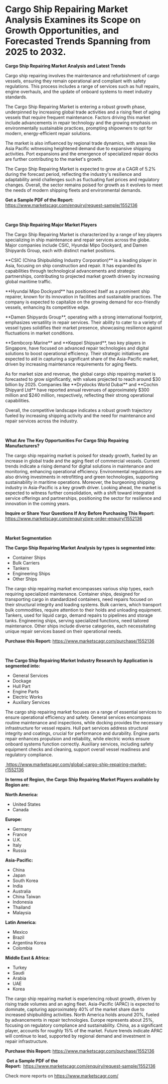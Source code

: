 <p><h1>Cargo Ship Repairing Market Analysis Examines its Scope on Growth Opportunities, and Forecasted Trends Spanning from 2025 to 2032.</h1></p><p><strong>Cargo Ship Repairing Market Analysis and Latest Trends</strong></p>
<p><p>Cargo ship repairing involves the maintenance and refurbishment of cargo vessels, ensuring they remain operational and compliant with safety regulations. This process includes a range of services such as hull repairs, engine overhauls, and the update of onboard systems to meet industry standards. </p><p>The Cargo Ship Repairing Market is entering a robust growth phase, underpinned by increasing global trade activities and a rising fleet of aging vessels that require frequent maintenance. Factors driving this market include advancements in repair technology and the growing emphasis on environmentally sustainable practices, prompting shipowners to opt for modern, energy-efficient repair solutions. </p><p>The market is also influenced by regional trade dynamics, with areas like Asia Pacific witnessing heightened demand due to expansive shipping activities. Port expansions and the emergence of specialized repair docks are further contributing to the market's growth. </p><p>The Cargo Ship Repairing Market is expected to grow at a CAGR of 5.2% during the forecast period, reflecting the industry's resilience and adaptability amid challenges such as fluctuating fuel prices and regulatory changes. Overall, the sector remains poised for growth as it evolves to meet the needs of modern shipping fleets and environmental demands.</p></p>
<p><strong>Get a Sample PDF of the Report:&nbsp;</strong> <a href="https://www.marketscagr.com/enquiry/request-sample/1552136?utm_campaign=3127&utm_medium=2&utm_source=Github&utm_content=ia&utm_term=30032025&utm_id=cargo-ship-repairing">https://www.marketscagr.com/enquiry/request-sample/1552136</a></p>
<p>&nbsp;</p>
<p><strong>Cargo Ship Repairing Major Market Players</strong></p>
<p><p>The Cargo Ship Repairing Market is characterized by a range of key players specializing in ship maintenance and repair services across the globe. Major companies include CSIC, Hyundai Mipo Dockyard, and Damen Shipyards Group, each with distinct market positions.</p><p>**CSIC (China Shipbuilding Industry Corporation)** is a leading player in Asia, focusing on ship construction and repair. It has expanded its capabilities through technological advancements and strategic partnerships, contributing to projected market growth driven by increasing global maritime traffic.</p><p>**Hyundai Mipo Dockyard** has positioned itself as a prominent ship repairer, known for its innovation in facilities and sustainable practices. The company is expected to capitalize on the growing demand for eco-friendly vessels, enhancing its competitive edge.</p><p>**Damen Shipyards Group**, operating with a strong international footprint, emphasizes versatility in repair services. Their ability to cater to a variety of vessel types solidifies their market presence, showcasing resilience against fluctuations in market conditions.</p><p>**Sembcorp Marine** and **Keppel Shipyard**, two key players in Singapore, have focused on advanced repair technologies and digital solutions to boost operational efficiency. Their strategic initiatives are expected to aid in capturing a significant share of the Asia-Pacific market, driven by increasing maintenance requirements for aging fleets.</p><p>As for market size and revenue, the global cargo ship repairing market is forecasted to grow significantly, with values projected to reach around $30 billion by 2025. Companies like **Drydocks World Dubai** and **Cochin Shipyard Ltd** have reported annual revenues of approximately $300 million and $240 million, respectively, reflecting their strong operational capabilities.</p><p>Overall, the competitive landscape indicates a robust growth trajectory fueled by increasing shipping activity and the need for maintenance and repair services across the industry.</p></p>
<p>&nbsp;</p>
<p><strong>What Are The Key Opportunities For Cargo Ship Repairing Manufacturers?</strong></p>
<p><p>The cargo ship repairing market is poised for steady growth, fueled by an increase in global trade and the aging fleet of commercial vessels. Current trends indicate a rising demand for digital solutions in maintenance and monitoring, enhancing operational efficiency. Environmental regulations are also driving investments in retrofitting and green technologies, supporting sustainability in maritime operations. Moreover, the burgeoning shipping industry in Asia-Pacific is a key growth driver. Looking ahead, the market is expected to witness further consolidation, with a shift toward integrated service offerings and partnerships, positioning the sector for resilience and innovation in the coming years.</p></p>
<p><strong>Inquire or Share Your Questions If Any Before Purchasing This Report:</strong> <a href="https://www.marketscagr.com/enquiry/pre-order-enquiry/1552136?utm_campaign=3127&utm_medium=2&utm_source=Github&utm_content=ia&utm_term=30032025&utm_id=cargo-ship-repairing">https://www.marketscagr.com/enquiry/pre-order-enquiry/1552136</a></p>
<p>&nbsp;</p>
<p><strong>Market Segmentation</strong></p>
<p><strong>The Cargo Ship Repairing Market Analysis by types is segmented into:</strong></p>
<p><ul><li>Container Ships</li><li>Bulk Carriers</li><li>Tankers</li><li>Engineering Ships</li><li>Other Ships</li></ul></p>
<p><p>The cargo ship repairing market encompasses various ship types, each requiring specialized maintenance. Container ships, designed for transporting cargo in standardized containers, need repairs focused on their structural integrity and loading systems. Bulk carriers, which transport bulk commodities, require attention to their holds and unloading equipment. Tankers, used for liquid cargo, demand repairs to pipelines and storage tanks. Engineering ships, serving specialized functions, need tailored maintenance. Other ships include diverse categories, each necessitating unique repair services based on their operational needs.</p></p>
<p><strong>Purchase this Report:&nbsp;</strong><a href="https://www.marketscagr.com/purchase/1552136?utm_campaign=3127&utm_medium=2&utm_source=Github&utm_content=ia&utm_term=30032025&utm_id=cargo-ship-repairing">https://www.marketscagr.com/purchase/1552136</a></p>
<p>&nbsp;</p>
<p><strong>The Cargo Ship Repairing Market Industry Research by Application is segmented into:</strong></p>
<p><ul><li>General Services</li><li>Dockage</li><li>Hull Part</li><li>Engine Parts</li><li>Electric Works</li><li>Auxiliary Services</li></ul></p>
<p><p>The cargo ship repairing market focuses on a range of essential services to ensure operational efficiency and safety. General services encompass routine maintenance and inspections, while docking provides the necessary infrastructure for vessel repairs. Hull part services address structural integrity and coatings, crucial for performance and durability. Engine parts repair enhances propulsion and reliability, while electric works ensure onboard systems function correctly. Auxiliary services, including safety equipment checks and cleaning, support overall vessel readiness and regulatory compliance.</p></p>
<p><a href="https://www.marketscagr.com/global-cargo-ship-repairing-market-r1552136?utm_campaign=3127&utm_medium=2&utm_source=Github&utm_content=ia&utm_term=30032025&utm_id=cargo-ship-repairing">&nbsp;https://www.marketscagr.com/global-cargo-ship-repairing-market-r1552136</a></p>
<p><strong>In terms of Region, the Cargo Ship Repairing Market Players available by Region are:</strong></p>
<p>
    <p> <strong> North America: </strong>
        <ul>
            <li>United States</li>
            <li>Canada</li>
        </ul>
        </p> 
    <p> <strong> Europe: </strong>
        <ul>
            <li>Germany</li>
            <li>France</li>
            <li>U.K.</li>
            <li>Italy</li>
            <li>Russia</li>
        </ul>
        </p> 
    <p> <strong> Asia-Pacific: </strong>
        <ul>
            <li>China</li>
            <li>Japan</li>
            <li>South Korea</li>
            <li>India</li>
            <li>Australia</li>
            <li>China Taiwan</li>
            <li>Indonesia</li>
            <li>Thailand</li>
            <li>Malaysia</li>
        </ul>
        </p> 
    <p> <strong> Latin America: </strong>
        <ul>
            <li>Mexico</li>
            <li>Brazil</li>
            <li>Argentina Korea</li>
            <li>Colombia</li>
        </ul>
        </p> 
    <p> <strong> Middle East & Africa: </strong>
        <ul>
            <li>Turkey</li>
            <li>Saudi</li>
            <li>Arabia</li>
            <li>UAE</li>
            <li>Korea</li>
        </ul>
    </p>
    </p>
<p><p>The cargo ship repairing market is experiencing robust growth, driven by rising trade volumes and an aging fleet. Asia-Pacific (APAC) is expected to dominate, capturing approximately 40% of the market share due to increased shipbuilding activities. North America holds around 20%, fueled by advancements in repair technologies. Europe represents about 25%, focusing on regulatory compliance and sustainability. China, as a significant player, accounts for roughly 15% of the market. Future trends indicate APAC will continue to lead, supported by regional demand and investment in repair infrastructure.</p></p>
<p><strong>Purchase this Report: </strong><a href="https://www.marketscagr.com/purchase/1552136?utm_campaign=3127&utm_medium=2&utm_source=Github&utm_content=ia&utm_term=30032025&utm_id=cargo-ship-repairing">https://www.marketscagr.com/purchase/1552136</a></p>
<p>&nbsp;<strong>Get a Sample PDF of the Report:&nbsp;&nbsp;</strong><a href="https://www.marketscagr.com/enquiry/request-sample/1552136?utm_campaign=3127&utm_medium=2&utm_source=Github&utm_content=ia&utm_term=30032025&utm_id=cargo-ship-repairing">https://www.marketscagr.com/enquiry/request-sample/1552136</a></p>
<p><strong></strong></p>
<p>Check more reports on <a href="https://www.marketscagr.com/?utm_campaign=3127&utm_medium=2&utm_source=Github&utm_content=ia&utm_term=30032025&utm_id=cargo-ship-repairing">https://www.marketscagr.com/</a></p>